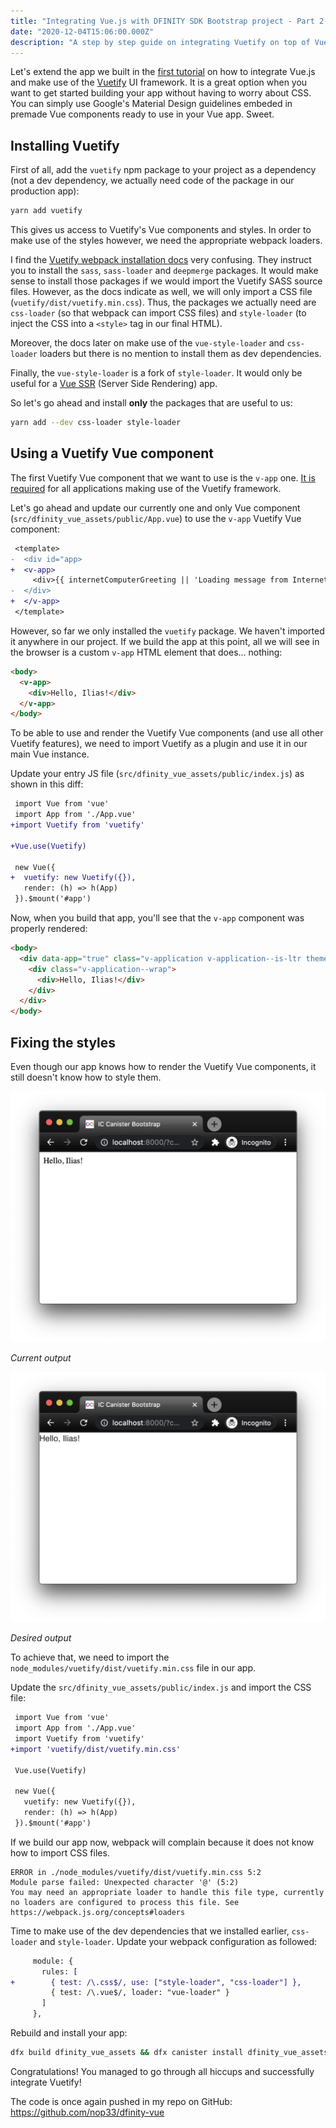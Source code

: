 ```yaml
---
title: "Integrating Vue.js with DFINITY SDK Bootstrap project - Part 2: Adding Vuetify"
date: "2020-12-04T15:06:00.000Z"
description: "A step by step guide on integrating Vuetify on top of Vue.js with the bootstrap project of the DFINITY SDK."
---
```


Let's extend the app we built in the [first tutorial](/integrating-vue-dfinity-sdk) on how to integrate Vue.js and make use of the [Vuetify][vuetify] UI framework. It is a great option when you want to get started building your app without having to worry about CSS. You can simply use Google's Material Design guidelines embeded in premade Vue components ready to use in your Vue app. Sweet.

## Installing Vuetify

First of all, add the `vuetify` npm package to your project as a dependency (not a dev dependency, we actually need code of the package in our production app):

```bash
yarn add vuetify
```

This gives us access to Vuetify's Vue components and styles. In order to make use of the styles however, we need the appropriate webpack loaders.

I find the [Vuetify webpack installation docs][vuetify-docs] very confusing. They instruct you to install the `sass`, `sass-loader` and `deepmerge` packages. It would make sense to install those packages if we would import the Vuetify SASS source files. However, as the docs indicate as well, we will only import a CSS file (`vuetify/dist/vuetify.min.css`). Thus, the packages we actually need are `css-loader` (so that webpack can import CSS files) and `style-loader` (to inject the CSS into a `<style>` tag in our final HTML).

Moreover, the docs later on make use of the `vue-style-loader` and `css-loader` loaders but there is no mention to install them as dev dependencies.

Finally, the `vue-style-loader` is a fork of `style-loader`. It would only be useful for a [Vue SSR][ssr] (Server Side Rendering) app.

So let's go ahead and install **only** the packages that are useful to us:

```bash
yarn add --dev css-loader style-loader
```

## Using a Vuetify Vue component

The first Vuetify Vue component that we want to use is the `v-app` one. [It is required][required] for all applications making use of the Vuetify framework.

Let's go ahead and update our currently one and only Vue component (`src/dfinity_vue_assets/public/App.vue`) to use the `v-app` Vuetify Vue component:

```diff
 <template>
-  <div id="app>
+  <v-app>
     <div>{{ internetComputerGreeting || 'Loading message from Internet Computer...' }}</div>
-  </div>
+  </v-app>
 </template>
```

However, so far we only installed the `vuetify` package. We haven't imported it anywhere in our project. If we build the app at this point, all we will see in the browser is a custom `v-app` HTML element that does... nothing:

```html
<body>
  <v-app>
    <div>Hello, Ilias!</div>
  </v-app>
</body>
```

To be able to use and render the Vuetify Vue components (and use all other Vuetify features), we need to import Vuetify as a plugin and use it in our main Vue instance.

Update your entry JS file (`src/dfinity_vue_assets/public/index.js`) as shown in this diff:

```diff
 import Vue from 'vue'
 import App from './App.vue'
+import Vuetify from 'vuetify'

+Vue.use(Vuetify)

 new Vue({
+  vuetify: new Vuetify({}),
   render: (h) => h(App)
 }).$mount('#app')
```

Now, when you build that app, you'll see that the `v-app` component was properly rendered:

```html
<body>
  <div data-app="true" class="v-application v-application--is-ltr theme--light" id="app">
    <div class="v-application--wrap">
      <div>Hello, Ilias!</div>
    </div>
  </div>
</body>
```

## Fixing the styles

Even though our app knows how to render the Vuetify Vue components, it still doesn't know how to style them.

![Output without Vuetify styles](no-styles.png)

_Current output_

![Output with Vuetify styles](styles.png)

_Desired output_

To achieve that, we need to import the `node_modules/vuetify/dist/vuetify.min.css` file in our app.

Update the `src/dfinity_vue_assets/public/index.js` and import the CSS file:

```diff
 import Vue from 'vue'
 import App from './App.vue'
 import Vuetify from 'vuetify'
+import 'vuetify/dist/vuetify.min.css'

 Vue.use(Vuetify)

 new Vue({
   vuetify: new Vuetify({}),
   render: (h) => h(App)
 }).$mount('#app')
```

If we build our app now, webpack will complain because it does not know how to import CSS files.

```
ERROR in ./node_modules/vuetify/dist/vuetify.min.css 5:2
Module parse failed: Unexpected character '@' (5:2)
You may need an appropriate loader to handle this file type, currently no loaders are configured to process this file. See https://webpack.js.org/concepts#loaders
```

Time to make use of the dev dependencies that we installed earlier, `css-loader` and `style-loader`. Update your webpack configuration as followed:

```diff
     module: {
       rules: [
+        { test: /\.css$/, use: ["style-loader", "css-loader"] },
         { test: /\.vue$/, loader: "vue-loader" }
       ]
     },
```

Rebuild and install your app:

```bash
dfx build dfinity_vue_assets && dfx canister install dfinity_vue_assets --mode upgrade
```

Congratulations! You managed to go through all hiccups and successfully integrate Vuetify!

The code is once again pushed in my repo on GitHub: https://github.com/nop33/dfinity-vue

[docs]: https://next.vuetifyjs.com/en/getting-started/installation/#webpack-install
[ssr]: https://github.com/vuejs/vue-style-loader#server-side-rendering-support
[vuetify]: https://vuetifyjs.com/
[vuetify-docs]: https://next.vuetifyjs.com/en/getting-started/installation/#webpack-install
[required]: https://v2.vuetifyjs.com/en/components/application/
